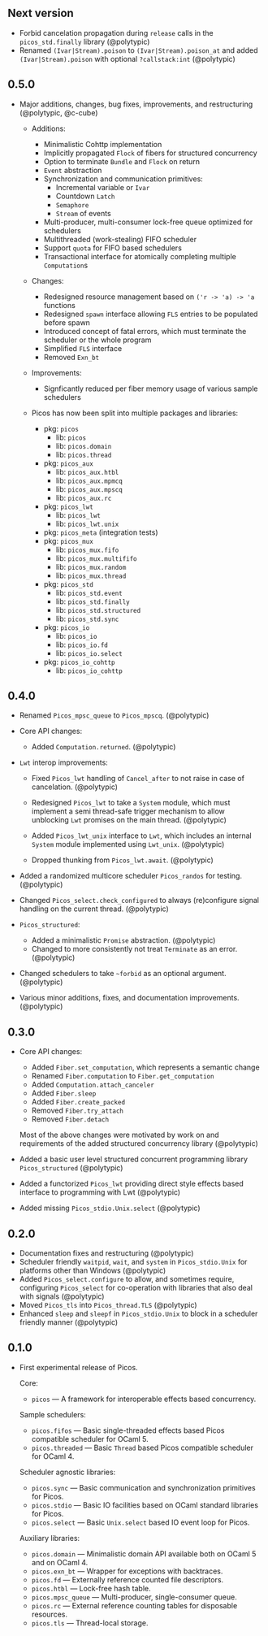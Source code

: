 ## Next version

- Forbid cancelation propagation during `release` calls in the
  `picos_std.finally` library (@polytypic)
- Renamed `(Ivar|Stream).poison` to `(Ivar|Stream).poison_at` and added
  `(Ivar|Stream).poison` with optional `?callstack:int` (@polytypic)

## 0.5.0

- Major additions, changes, bug fixes, improvements, and restructuring
  (@polytypic, @c-cube)

  - Additions:

    - Minimalistic Cohttp implementation
    - Implicitly propagated `Flock` of fibers for structured concurrency
    - Option to terminate `Bundle` and `Flock` on return
    - `Event` abstraction
    - Synchronization and communication primitives:
      - Incremental variable or `Ivar`
      - Countdown `Latch`
      - `Semaphore`
      - `Stream` of events
    - Multi-producer, multi-consumer lock-free queue optimized for schedulers
    - Multithreaded (work-stealing) FIFO scheduler
    - Support `quota` for FIFO based schedulers
    - Transactional interface for atomically completing multiple `Computation`s

  - Changes:

    - Redesigned resource management based on `('r -> 'a) -> 'a` functions
    - Redesigned `spawn` interface allowing `FLS` entries to be populated before
      spawn
    - Introduced concept of fatal errors, which must terminate the scheduler or
      the whole program
    - Simplified `FLS` interface
    - Removed `Exn_bt`

  - Improvements:

    - Signficantly reduced per fiber memory usage of various sample schedulers

  - Picos has now been split into multiple packages and libraries:

    - pkg: `picos`
      - lib: `picos`
      - lib: `picos.domain`
      - lib: `picos.thread`
    - pkg: `picos_aux`
      - lib: `picos_aux.htbl`
      - lib: `picos_aux.mpmcq`
      - lib: `picos_aux.mpscq`
      - lib: `picos_aux.rc`
    - pkg: `picos_lwt`
      - lib: `picos_lwt`
      - lib: `picos_lwt.unix`
    - pkg: `picos_meta` (integration tests)
    - pkg: `picos_mux`
      - lib: `picos_mux.fifo`
      - lib: `picos_mux.multififo`
      - lib: `picos_mux.random`
      - lib: `picos_mux.thread`
    - pkg: `picos_std`
      - lib: `picos_std.event`
      - lib: `picos_std.finally`
      - lib: `picos_std.structured`
      - lib: `picos_std.sync`
    - pkg: `picos_io`
      - lib: `picos_io`
      - lib: `picos_io.fd`
      - lib: `picos_io.select`
    - pkg: `picos_io_cohttp`
      - lib: `picos_io_cohttp`

## 0.4.0

- Renamed `Picos_mpsc_queue` to `Picos_mpscq`. (@polytypic)

- Core API changes:

  - Added `Computation.returned`. (@polytypic)

- `Lwt` interop improvements:

  - Fixed `Picos_lwt` handling of `Cancel_after` to not raise in case of
    cancelation. (@polytypic)

  - Redesigned `Picos_lwt` to take a `System` module, which must implement a
    semi thread-safe trigger mechanism to allow unblocking `Lwt` promises on the
    main thread. (@polytypic)

  - Added `Picos_lwt_unix` interface to `Lwt`, which includes an internal
    `System` module implemented using `Lwt_unix`. (@polytypic)

  - Dropped thunking from `Picos_lwt.await`. (@polytypic)

- Added a randomized multicore scheduler `Picos_randos` for testing.
  (@polytypic)

- Changed `Picos_select.check_configured` to always (re)configure signal
  handling on the current thread. (@polytypic)

- `Picos_structured`:

  - Added a minimalistic `Promise` abstraction. (@polytypic)
  - Changed to more consistently not treat `Terminate` as an error. (@polytypic)

- Changed schedulers to take `~forbid` as an optional argument. (@polytypic)

- Various minor additions, fixes, and documentation improvements. (@polytypic)

## 0.3.0

- Core API changes:

  - Added `Fiber.set_computation`, which represents a semantic change
  - Renamed `Fiber.computation` to `Fiber.get_computation`
  - Added `Computation.attach_canceler`
  - Added `Fiber.sleep`
  - Added `Fiber.create_packed`
  - Removed `Fiber.try_attach`
  - Removed `Fiber.detach`

  Most of the above changes were motivated by work on and requirements of the
  added structured concurrency library (@polytypic)

- Added a basic user level structured concurrent programming library
  `Picos_structured` (@polytypic)

- Added a functorized `Picos_lwt` providing direct style effects based interface
  to programming with Lwt (@polytypic)

- Added missing `Picos_stdio.Unix.select` (@polytypic)

## 0.2.0

- Documentation fixes and restructuring (@polytypic)
- Scheduler friendly `waitpid`, `wait`, and `system` in `Picos_stdio.Unix` for
  platforms other than Windows (@polytypic)
- Added `Picos_select.configure` to allow, and sometimes require, configuring
  `Picos_select` for co-operation with libraries that also deal with signals
  (@polytypic)
- Moved `Picos_tls` into `Picos_thread.TLS` (@polytypic)
- Enhanced `sleep` and `sleepf` in `Picos_stdio.Unix` to block in a scheduler
  friendly manner (@polytypic)

## 0.1.0

- First experimental release of Picos.

  Core:

  - `picos` — A framework for interoperable effects based concurrency.

  Sample schedulers:

  - `picos.fifos` — Basic single-threaded effects based Picos compatible
    scheduler for OCaml 5.
  - `picos.threaded` — Basic `Thread` based Picos compatible scheduler for
    OCaml 4.

  Scheduler agnostic libraries:

  - `picos.sync` — Basic communication and synchronization primitives for Picos.
  - `picos.stdio` — Basic IO facilities based on OCaml standard libraries for
    Picos.
  - `picos.select` — Basic `Unix.select` based IO event loop for Picos.

  Auxiliary libraries:

  - `picos.domain` — Minimalistic domain API available both on OCaml 5 and on
    OCaml 4.
  - `picos.exn_bt` — Wrapper for exceptions with backtraces.
  - `picos.fd` — Externally reference counted file descriptors.
  - `picos.htbl` — Lock-free hash table.
  - `picos.mpsc_queue` — Multi-producer, single-consumer queue.
  - `picos.rc` — External reference counting tables for disposable resources.
  - `picos.tls` — Thread-local storage.
